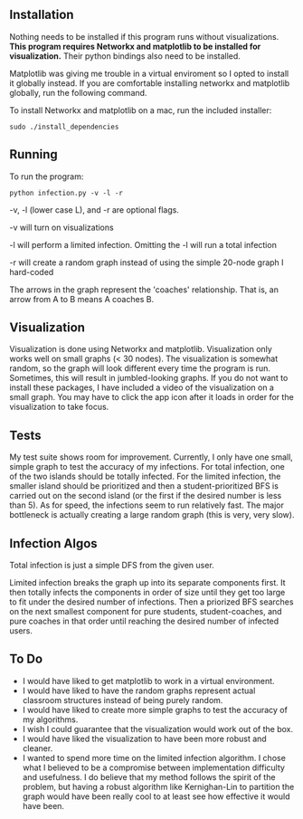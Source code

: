 Installation
-----------
Nothing needs to be installed if this program runs without visualizations. 
**This program requires Networkx and matplotlib to be installed for visualization.**
Their python bindings also need to be installed.

Matplotlib was giving me trouble in a virtual enviroment so I opted to install it
globally instead. If you are comfortable installing networkx and matplotlib globally,
run the following command. 

To install Networkx and matplotlib on a mac, run the included installer:

    sudo ./install_dependencies

Running
-------
To run the program:

    python infection.py -v -l -r

-v, -l (lower case L), and -r are optional flags. 

-v will turn on visualizations

-l will perform a limited infection. Omitting the -l will run a total infection

-r will create a random graph instead of using the simple 20-node graph I hard-coded

The arrows in the graph represent the 'coaches' relationship. That is, an arrow from A to B means A coaches B. 

Visualization
-------------
Visualization is done using Networkx and matplotlib. 
Visualization only works well on small graphs (< 30 nodes).
The visualization is somewhat random, so the graph will look different every time the program is run.
Sometimes, this will result in jumbled-looking graphs. 
If you do not want to install these packages, I have included a video of the visualization
on a small graph.
You may have to click the app icon after it loads in order for the visualization to take focus.

Tests
-----
My test suite shows room for improvement. Currently, I only have one small,
simple graph to test the accuracy of my infections. For total infection, one of
the two islands should be totally infected. For the limited infection, the smaller
island should be prioritized and then a student-prioritized BFS is carried out on the 
second island (or the first if the desired number is less than 5). As for speed,
the infections seem to run relatively fast. The major bottleneck is actually creating 
a large random graph (this is very, very slow).

Infection Algos
---------
Total infection is just a simple DFS from the given user.

Limited infection breaks the graph up into its separate components first.
It then totally infects the components in order of size until they get too
large to fit under the desired number of infections. Then a priorized BFS searches on 
the next smallest component for pure students, student-coaches, and pure coaches in 
that order until reaching the desired number of infected users. 

To Do
-------
* I would have liked to get matplotlib to work in a virtual environment.
* I would have liked to have the random graphs represent actual classroom structures instead of being purely random. 
* I would have liked to create more simple graphs to test the accuracy of my algorithms. 
* I wish I could guarantee that the visualization would work out of the box. 
* I would have liked the visualization to have been more robust and cleaner.
* I wanted to spend more time on the limited infection algorithm. I chose what I believed to be a compromise between implementation difficulty and usefulness. I do believe that my method follows the spirit of the problem, but having a robust algorithm like Kernighan-Lin to partition the graph would have been really cool to at least see how effective it would have been.
